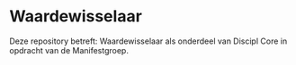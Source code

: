 # Waardewisselaar
Deze repository betreft: Waardewisselaar als onderdeel van Discipl Core in opdracht van de Manifestgroep.
